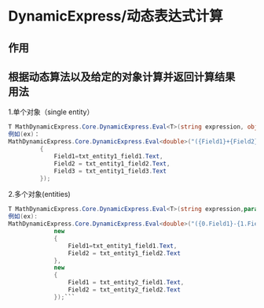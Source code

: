 DynamicExpress/动态表达式计算
==============

 作用
 -------------------------------------------
 根据动态算法以及给定的对象计算并返回计算结果
 <br>
 用法
 -------------------------------------------
  1.单个对象（single entity）
   ```C#
 T MathDynamicExpress.Core.DynamicExpress.Eval<T>(string expression, object entity)
 例如(ex)：
 MathDynamicExpress.Core.DynamicExpress.Eval<double>("({Field1}+{Field2})*{Field3}", new
            {
                Field1=txt_entity1_field1.Text,
                Field2 = txt_entity1_field2.Text,
                Field3 = txt_entity1_field3.Text
            });
```
  2.多个对象(entities)
   ```C#
   T MathDynamicExpress.Core.DynamicExpress.Eval<T>(string expression,params object[] entity)
   例如(ex):
   MathDynamicExpress.Core.DynamicExpress.Eval<double>("({0.Field1}-{1.Field1})+{1.Field2}*{0.Field2}", 
                new
                {
                    Field1=txt_entity1_field1.Text,
                    Field2 = txt_entity1_field2.Text
                }, 
                new
                {
                    Field1 = txt_entity2_field1.Text,
                    Field2 = txt_entity2_field2.Text
                });```
